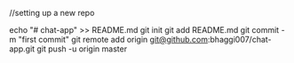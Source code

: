 //setting up a new repo

echo "# chat-app" >> README.md
git init
git add README.md
git commit -m "first commit"
git remote add origin git@github.com:bhaggi007/chat-app.git
git push -u origin master